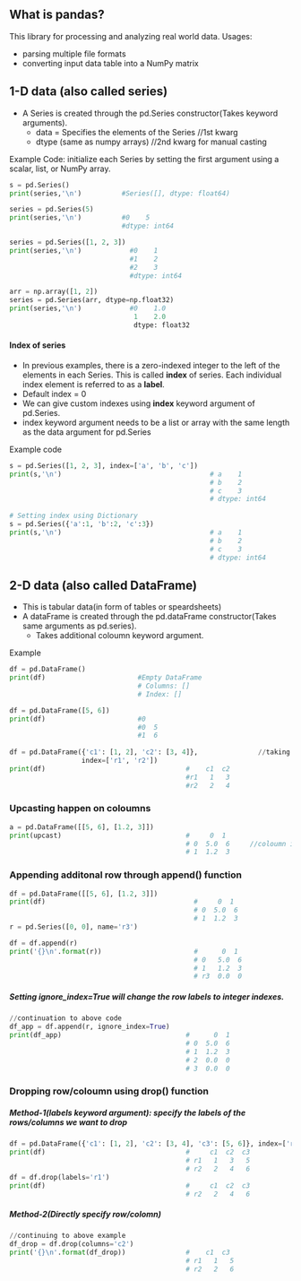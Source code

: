 ## What is pandas?
This library for processing and analyzing real world data. Usages:
- parsing multiple file formats
- converting input data table into a NumPy matrix

## 1-D data (also called series)
- A Series is created through the pd.Series constructor(Takes keyword arguments).
  - data = Specifies the elements of the Series     //1st kwarg
  - dtype (same as numpy arrays)                    //2nd kwarg for manual casting
  
Example Code:  initialize each Series by setting the first argument using a scalar, list, or NumPy array.
```python
s = pd.Series()
print(series,'\n')          #Series([], dtype: float64) 

series = pd.Series(5)
print(series,'\n')          #0    5
                            #dtype: int64 

series = pd.Series([1, 2, 3])
print(series,'\n')            #0    1
                              #1    2
                              #2    3
                              #dtype: int64  

arr = np.array([1, 2])
series = pd.Series(arr, dtype=np.float32)
print(series,'\n')            #0    1.0
                               1    2.0
                               dtype: float32 

```

#### Index of series
- In previous examples, there is a zero-indexed integer to the left of the elements in each Series. This is called **index** of series. Each individual index element is referred to as a **label**.
- Default index = 0
- We can give custom indexes using **index** keyword argument of pd.Series.
- index keyword argument needs to be a list or array with the same length as the data argument for pd.Series

Example code
```python
s = pd.Series([1, 2, 3], index=['a', 'b', 'c'])
print(s,'\n')                                     # a    1
                                                  # b    2
                                                  # c    3
                                                  # dtype: int64
                                                  
# Setting index using Dictionary                                                  
s = pd.Series({'a':1, 'b':2, 'c':3})
print(s,'\n')                                     # a    1
                                                  # b    2
                                                  # c    3
                                                  # dtype: int64                           
```

## 2-D data (also called DataFrame)
- This is tabular data(in form of tables or speardsheets)
- A dataFrame is created through the pd.dataFrame constructor(Takes same arguments as pd.series).
  - Takes additional coloumn keyword argument.

Example
```python
df = pd.DataFrame()
print(df)                       #Empty DataFrame
                                # Columns: []
                                # Index: []

df = pd.DataFrame([5, 6])       
print(df)                       #0
                                #0  5
                                #1  6
                                
df = pd.DataFrame({'c1': [1, 2], 'c2': [3, 4]},               //taking dictionary as argument
                  index=['r1', 'r2'])
print(df)                                   #    c1  c2
                                            #r1   1   3
                                            #r2   2   4
```

### Upcasting happen on coloumns
```python
a = pd.DataFrame([[5, 6], [1.2, 3]])
print(upcast)                               #     0  1
                                            # 0  5.0  6     //coloumn is upcasted
                                            # 1  1.2  3
```

### Appending additonal row through append() function
```python
df = pd.DataFrame([[5, 6], [1.2, 3]])
print(df)                                     #     0  1
                                              # 0  5.0  6
                                              # 1  1.2  3 
r = pd.Series([0, 0], name='r3')

df = df.append(r)
print('{}\n'.format(r))                       #      0  1
                                              # 0   5.0  6
                                              # 1   1.2  3
                                              # r3  0.0  0
```
##### Setting ignore_index=True will change the row labels to integer indexes.
```python
//continuation to above code
df_app = df.append(r, ignore_index=True)
print(df_app)                               #      0  1
                                            # 0  5.0  6 
                                            # 1  1.2  3
                                            # 2  0.0  0
                                            # 3  0.0  0 
```

### Dropping row/coloumn using drop() function
##### Method-1(labels keyword argument): specify the labels of the rows/columns we want to drop
```python
df = pd.DataFrame({'c1': [1, 2], 'c2': [3, 4], 'c3': [5, 6]}, index=['r1', 'r2'])
print(df)                                   #     c1  c2  c3
                                            # r1   1   3   5
                                            # r2   2   4   6
df = df.drop(labels='r1')
print(df)                                   #     c1  c2  c3
                                            # r2   2   4   6
```

##### Method-2(Directly specify row/colomn)
```python
//continuing to above example
df_drop = df.drop(columns='c2')
print('{}\n'.format(df_drop))               #    c1  c3
                                            # r1   1   5
                                            # r2   2   6
```
